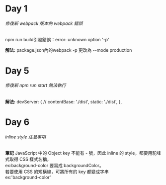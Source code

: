 
# Day 1 

###### 修復新 webpack 版本的 webpack 錯誤

npm run build引發錯誤：error: unknown option '-p'

**解法:**
package.json內的webpack -p
更改為 --mode production

# Day 5 
###### 修復新 npm run start 無法執行
**解法:**
devServer: { 
    // contentBase: './dist',
    static: './dist',
  },

# Day 6 
###### inline style 注意事項
**筆記**
JavaScript 中的 Object key 不能有 - 號，因此 inline 的 style，都要用駝峰式取得 CSS 樣式名稱，<br>
ex:background-color 要寫成 backgroundColor。<br>
若要使用 CSS 的短橫線，可將所有的 key 都變成字串<br>
ex:'background-color'
